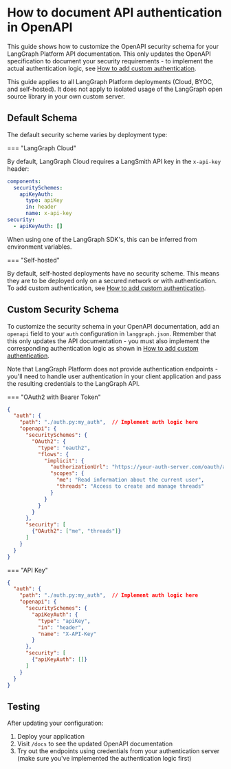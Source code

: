 # How to document API authentication in OpenAPI

This guide shows how to customize the OpenAPI security schema for your LangGraph Platform API documentation. This only updates the OpenAPI specification to document your security requirements - to implement the actual authentication logic, see [How to add custom authentication](./custom_auth.md).

This guide applies to all LangGraph Platform deployments (Cloud, BYOC, and self-hosted). It does not apply to isolated usage of the LangGraph open source library in your own custom server.

## Default Schema

The default security scheme varies by deployment type:

=== "LangGraph Cloud"

By default, LangGraph Cloud requires a LangSmith API key in the `x-api-key` header:

```yaml
components:
  securitySchemes:
    apiKeyAuth:
      type: apiKey
      in: header
      name: x-api-key
security:
  - apiKeyAuth: []
```

When using one of the LangGraph SDK's, this can be inferred from environment variables.

=== "Self-hosted"

By default, self-hosted deployments have no security scheme. This means they are to be deployed only on a secured network or with authentication. To add custom authentication, see [How to add custom authentication](./custom_auth.md).

## Custom Security Schema

To customize the security schema in your OpenAPI documentation, add an `openapi` field to your `auth` configuration in `langgraph.json`. Remember that this only updates the API documentation - you must also implement the corresponding authentication logic as shown in [How to add custom authentication](./custom_auth.md).

Note that LangGraph Platform does not provide authentication endpoints - you'll need to handle user authentication in your client application and pass the resulting credentials to the LangGraph API.

=== "OAuth2 with Bearer Token"

```json
{
  "auth": {
    "path": "./auth.py:my_auth",  // Implement auth logic here
    "openapi": {
      "securitySchemes": {
        "OAuth2": {
          "type": "oauth2",
          "flows": {
            "implicit": {
              "authorizationUrl": "https://your-auth-server.com/oauth/authorize",
              "scopes": {
                "me": "Read information about the current user",
                "threads": "Access to create and manage threads"
              }
            }
          }
        }
      },
      "security": [
        {"OAuth2": ["me", "threads"]}
      ]
    }
  }
}
```

=== "API Key"

```json
{
  "auth": {
    "path": "./auth.py:my_auth",  // Implement auth logic here
    "openapi": {
      "securitySchemes": {
        "apiKeyAuth": {
          "type": "apiKey",
          "in": "header",
          "name": "X-API-Key"
        }
      },
      "security": [
        {"apiKeyAuth": []}
      ]
    }
  }
}
```

## Testing

After updating your configuration:

1. Deploy your application
2. Visit `/docs` to see the updated OpenAPI documentation
3. Try out the endpoints using credentials from your authentication server (make sure you've implemented the authentication logic first)
